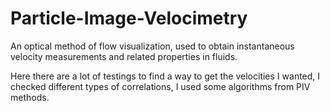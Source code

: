 # Particle-Image-Velocimetry

An optical method of flow visualization, used to obtain instantaneous velocity measurements and related properties in fluids.

Here there are a lot of testings to find a way to get the velocities I wanted, I checked different types of correlations, I used some algorithms from PIV methods.